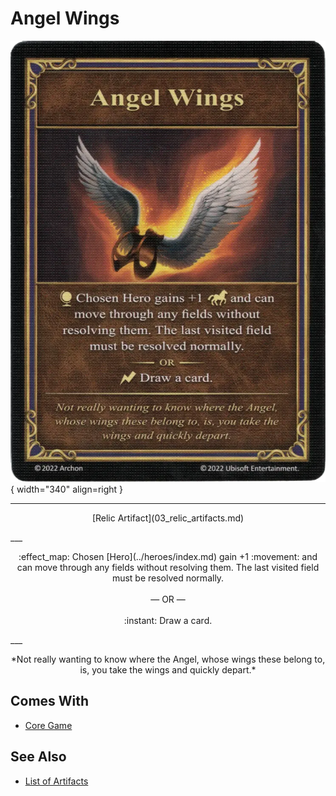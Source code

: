 # Angel Wings

![Angel Wings](../assets/artifacts_relic-angel_wings.webp){ width="340" align=right }
___
<p style="text-align: center;" markdown>[Relic Artifact](03_relic_artifacts.md)</p>
___
<p style="text-align: center;" markdown>:effect_map: Chosen [Hero](../heroes/index.md) gain +1 :movement: and can move through any fields without resolving them. The last visited field must be resolved normally.<br><br>— OR —<br><br>:instant: Draw a card.</p>
___
<p style="text-align: center;" markdown>*Not really wanting to know where the Angel, whose wings these belong to, is, you take the wings and quickly depart.*</p>


## Comes With

- [Core Game](../content/core_game.md)


## See Also


- [List of Artifacts](index.md)
